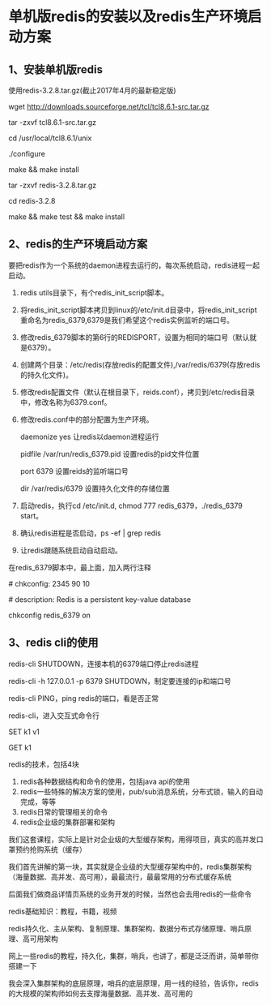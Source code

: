 # 单机版redis的安装以及redis生产环境启动方案

## 1、安装单机版redis

使用redis-3.2.8.tar.gz(截止2017年4月的最新稳定版)

wget http://downloads.sourceforge.net/tcl/tcl8.6.1-src.tar.gz

tar -zxvf tcl8.6.1-src.tar.gz

cd /usr/local/tcl8.6.1/unix

./configure

make && make install



tar -zxvf redis-3.2.8.tar.gz

cd redis-3.2.8

make  && make test && make install

## 2、redis的生产环境启动方案

要把redis作为一个系统的daemon进程去运行的，每次系统启动，redis进程一起启动。

1. redis utils目录下，有个redis_init_script脚本。

2. 将redis_init_script脚本拷贝到linux的/etc/init.d目录中，将redis_init_script重命名为redis_6379,6379是我们希望这个redis实例监听的端口号。

3. 修改redis_6379脚本的第6行的REDISPORT，设置为相同的端口号（默认就是6379）。

4. 创建两个目录：/etc/redis(存放redis的配置文件),/var/redis/6379(存放redis的持久化文件)。

5. 修改redis配置文件（默认在根目录下，reids.conf），拷贝到/etc/redis目录中，修改名称为6379.conf。

6. 修改redis.conf中的部分配置为生产环境。

   daemonize     yes                                        让redis以daemon进程运行

   pidfile             /var/run/redis_6379.pid    设置redis的pid文件位置

   port                6379                                      设置reids的监听端口号

   dir                   /var/redis/6379                   设置持久化文件的存储位置                                   

7. 启动redis，执行cd /etc/init.d, chmod 777 redis_6379，./redis_6379 start。

8. 确认redis进程是否启动，ps -ef | grep redis

9. 让redis跟随系统启动自动启动。

在redis_6379脚本中，最上面，加入两行注释

\# chkconfig: 2345 90 10

\# description: Redis is a persistent key-value database

chkconfig redis_6379 on

## 3、redis cli的使用

redis-cli SHUTDOWN，连接本机的6379端口停止redis进程

redis-cli -h 127.0.0.1 -p 6379 SHUTDOWN，制定要连接的ip和端口号

redis-cli PING，ping redis的端口，看是否正常

redis-cli，进入交互式命令行

SET k1 v1

GET k1

redis的技术，包括4块

1. redis各种数据结构和命令的使用，包括java api的使用
2. redis一些特殊的解决方案的使用，pub/sub消息系统，分布式锁，输入的自动完成，等等
3. redis日常的管理相关的命令
4. redis企业级的集群部署和架构

我们这套课程，实际上是针对企业级的大型缓存架构，用得项目，真实的高并发口罩预约抢购系统（缓存）

我们首先讲解的第一块，其实就是企业级的大型缓存架构中的，redis集群架构（海量数据、高并发、高可用），最最流行，最最常用的分布式缓存系统

后面我们做商品详情页系统的业务开发的时候，当然也会去用redis的一些命令

redis基础知识：教程，书籍，视频

redis持久化、主从架构、复制原理、集群架构、数据分布式存储原理、哨兵原理、高可用架构

网上一些redis的教程，持久化，集群，哨兵，也讲了，都是泛泛而讲，简单带你搭建一下

我会深入集群架构的底层原理，哨兵的底层原理，用一线的经验，告诉你，redis的大规模的架构师如何去支撑海量数据、高并发、高可用的